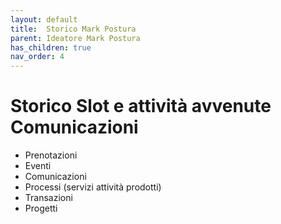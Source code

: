 ```yaml
---
layout: default
title:  Storico Mark Postura
parent: Ideatore Mark Postura 
has_children: true
nav_order: 4
---
```


# Storico Slot e attività avvenute Comunicazioni 

- Prenotazioni 
- Eventi
- Comunicazioni
- Processi (servizi attività prodotti)
- Transazioni
- Progetti 

